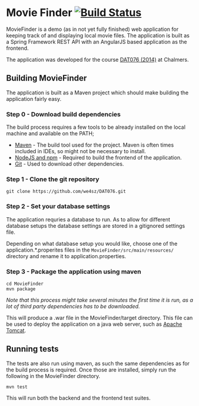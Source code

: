 Movie Finder [![Build Status](https://magnum.travis-ci.com/we4sz/DAT076.svg?token=fugb8BtcAEkk8AyzaSJB&branch=develop)](https://magnum.travis-ci.com/we4sz/DAT076)
============
MovieFinder is a demo (as in not yet fully finished) web application for keeping track of and displaying local movie files. The application is built as a Spring Framework REST API with an AngularJS based application as the frontend. 

The application was developed for the course [DAT076 (2014)](http://www.cse.chalmers.se/edu/year/2014/course/DAT076/) at Chalmers.

## Building MovieFinder
The application is built as a Maven project which should make building the application fairly easy.

### Step 0 - Download build dependencies
The build process requires a few tools to be already installed on the local machine and available on the PATH;
* [Maven](http://maven.apache.org/) - The build tool used for the project. Maven is often times included in IDEs, so might not be necessary to install.
* [NodeJS and npm](http://nodejs.org/) - Required to build the frontend of the application.
* [Git](http://git-scm.com/) - Used to download other dependencies.

### Step 1 - Clone the git repository
```
git clone https://github.com/we4sz/DAT076.git
```

### Step 2 - Set your database settings
The application requries a database to run. As to allow for different database setups the database settings are stored in a gitignored settings file.

Depending on what database setup you would like, choose one of the application.*.properites files in the `MovieFinder/src/main/resources/` directory and rename it to application.properties.

### Step 3 - Package the application using maven

```
cd MovieFinder
mvn package
```

*Note that this process might take several minutes the first time it is run, as a lot of third party dependencies has to be downloaded.*

This will produce a .war file in the MovieFinder/target directory. This file can be used to deploy the application on a java web server, such as [Apache Tomcat](http://tomcat.apache.org/).

## Running tests
The tests are also run using maven, as such the same dependencies as for the build process is required. Once those are installed, simply run the following in the MovieFinder directory.
```
mvn test
```

This will run both the backend and the frontend test suites.